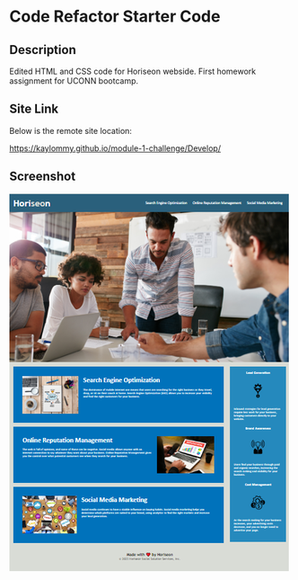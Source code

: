 # Code Refactor Starter Code

## Description
Edited HTML and CSS code for Horiseon webside.
First homework assignment for UCONN bootcamp.

## Site Link

Below is the remote site location:

https://kaylommy.github.io/module-1-challenge/Develop/

## Screenshot

![alt text](Develop/assets/images/screenshot.png "Website")